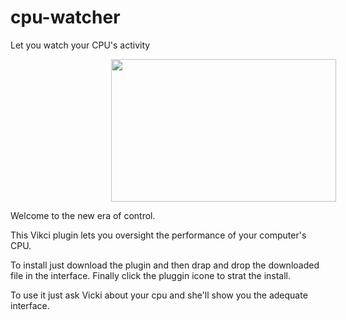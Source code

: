 # cpu-watcher
Let you watch your CPU's activity

<img style="margin-left: 32%" width="360px" height="228px" src="https://www.prlog.org/10176008-eboostr.png">


Welcome to the new era of control.

This Vikci plugin lets you oversight the performance of your computer's CPU.

To install just download the plugin and then drap and drop the downloaded file in the interface. Finally click the pluggin icone to strat the install.


To use it just ask Vicki about your cpu and she'll show you the adequate interface.
